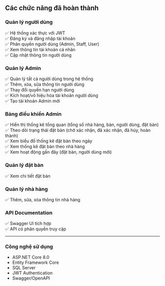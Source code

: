 ## Các chức năng đã hoàn thành

### Quản lý người dùng
✅ Hệ thống xác thực với JWT  
✅ Đăng ký và đăng nhập tài khoản  
✅ Phân quyền người dùng (Admin, Staff, User)  
✅ Xem thông tin tài khoản cá nhân  
✅ Cập nhật thông tin người dùng  

### Quản lý Admin
✅ Quản lý tất cả người dùng trong hệ thống  
✅ Thêm, xóa, sửa thông tin người dùng  
✅ Thay đổi quyền hạn người dùng  
✅ Kích hoạt/vô hiệu hóa tài khoản người dùng  
✅ Tạo tài khoản Admin mới  

### Bảng điều khiển Admin
✅ Hiển thị thống kê tổng quan (tổng số nhà hàng, bàn, người dùng, đặt bàn)  
✅ Theo dõi trạng thái đặt bàn (chờ xác nhận, đã xác nhận, đã hủy, hoàn thành)  
✅ Xem biểu đồ thống kê đặt bàn theo ngày  
✅ Xem thống kê đặt bàn theo nhà hàng  
✅ Xem hoạt động gần đây (đặt bàn, người dùng mới)  

### Quản lý đặt bàn
✅ Xem chi tiết đặt bàn  

### Quản lý nhà hàng
✅ Thêm, sửa, xóa thông tin nhà hàng  

### API Documentation
✅ Swagger UI tích hợp  
✅ API có phân quyền truy cập  

---

### Công nghệ sử dụng
- ASP.NET Core 8.0  
- Entity Framework Core  
- SQL Server  
- JWT Authentication  
- Swagger/OpenAPI  
